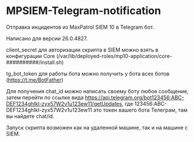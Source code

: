 # MPSIEM-Telegram-notification

Отправка инцидентов из MaxPatrol SIEM 10 в Telegram бот.

Написано для версии 26.0.4827.


client_secret для авторизации скрипта в SIEM можно взять в конфигурации Core (/var/lib/deployed-roles/mp10-application/core-##########/install.sh)

tg_bot_token для работы бота можно получить у бота всех ботов (https://t.me/BotFather)

Для получения chat_id можно написать своему боту любое сообщение, затем перейти по ссылке вида https://api.telegram.org/bot123456:ABC-DEF1234ghIkl-zyx57W2v1u123ew11/getUpdates, где 123456:ABC-DEF1234ghIkl-zyx57W2v1u123ew11 это токен вашего бота Телеграм, там вы найдете chat/id.

Запуск скрипта возможен как на удаленной машине, так и на машине с SIEM.
